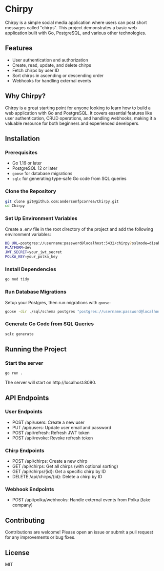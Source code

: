 # Chirpy

Chirpy is a simple social media application where users can post short messages called "chirps". This project demonstrates a basic web application built with Go, PostgreSQL, and various other technologies.

## Features

- User authentication and authorization
- Create, read, update, and delete chirps
- Fetch chirps by user ID
- Sort chirps in ascending or descending order
- Webhooks for handling external events

## Why Chirpy?

Chirpy is a great starting point for anyone looking to learn how to build a web application with Go and PostgreSQL. It covers essential features like user authentication, CRUD operations, and handling webhooks, making it a valuable resource for both beginners and experienced developers.

## Installation

### Prerequisites

- Go 1.16 or later
- PostgreSQL 12 or later
- `goose` for database migrations
- `sqlc` for generating type-safe Go code from SQL queries

### Clone the Repository

```sh
git clone git@github.com:andersonfpcorrea/Chirpy.git
cd Chirpy
```

### Set Up Environment Variables

Create a .env file in the root directory of the project and add the following environment variables:

```sh
DB_URL=postgres://username:password@localhost:5432/chirpy?sslmode=disable
PLATFORM=dev
JWT_SECRET=your_jwt_secret
POLKA_KEY=your_polka_key
```

### Install Dependencies

```sh
go mod tidy
```

### Run Database Migrations

Setup your Postgres, then run migrations with `goose`:

```sh
goose -dir ./sql/schema postgres "postgres://username:password@localhost:5432/chirpy" up
```

### Generate Go Code from SQL Queries

```sh
sqlc generate
```

## Running the Project

### Start the server

```sh
go run .
```

The server will start on http://localhost:8080.

## API Endpoints

### User Endpoints

- POST /api/users: Create a new user
- PUT /api/users: Update user email and password
- POST /api/refresh: Refresh JWT token
- POST /api/revoke: Revoke refresh token

### Chirp Endpoints

- POST /api/chirps: Create a new chirp
- GET /api/chirps: Get all chirps (with optional sorting)
- GET /api/chirps/{id}: Get a specific chirp by ID
- DELETE /api/chirps/{id}: Delete a chirp by ID

### Webhook Endpoints

- POST /api/polka/webhooks: Handle external events from Polka (fake company)

## Contributing

Contributions are welcome! Please open an issue or submit a pull request for any improvements or bug fixes.

## License

MIT
